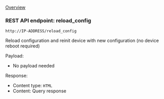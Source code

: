 [Overview](_OVERVIEW.md) 

### REST API endpoint: reload_config

`http://IP-ADDRESS/reload_config`


Reload configuration and reinit device with new configuration (no device reboot required)


Payload:
- No payload needed

Response:
- Content type: `HTML`
- Content: Query response
